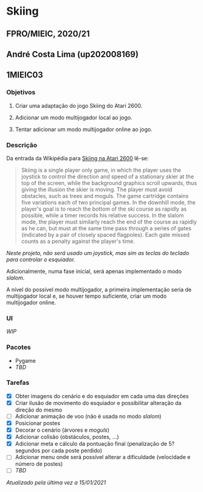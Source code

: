 # Skiing

## FPRO/MIEIC, 2020/21

## André Costa Lima (up202008169)

## 1MIEIC03

### Objetivos

1. Criar uma adaptação do jogo Skiing do Atari 2600.
2. Adicionar um modo multijogador local ao jogo.

3. Tentar adicionar um modo multijogador online ao jogo.

### Descrição

Da entrada da Wikipédia para [Skiing na Atari 2600](<https://en.wikipedia.org/wiki/Skiing_(Atari_2600)>) lê-se:

> Skiing is a single player only game, in which the player uses the joystick to control the direction and speed of a stationary skier at the top of the screen, while the background graphics scroll upwards, thus giving the illusion the skier is moving. The player must avoid obstacles, such as trees and moguls. The game cartridge contains five variations each of two principal games.
> In the downhill mode, the player's goal is to reach the bottom of the ski course as rapidly as possible, while a timer records his relative success.
> In the slalom mode, the player must similarly reach the end of the course as rapidly as he can, but must at the same time pass through a series of gates (indicated by a pair of closely spaced flagpoles). Each gate missed counts as a penalty against the player's time.

_Neste projeto, não será usado um joystick, mas sim as teclas do teclado para controlar o esquiador._

Adicionalmente, numa fase inicial, será apenas implementado o modo _slalom_.

A nível do possível modo multijogador, a primeira implementação seria de multijogador local e, se houver tempo suficiente, criar um modo multijogador online.

### UI

_WIP_

### Pacotes

- Pygame
- _TBD_

### Tarefas

- [x] Obter imagens do cenário e do esquiador em cada uma das direções
- [x] Criar ilusão de movimento do esquiador e possibilitar alteração da direção do mesmo
- [ ] Adicionar animação de voo (não é usada no modo _slalom_)
- [x] Posicionar postes
- [x] Decorar o cenário (árvores e _moguls_)
- [x] Adicionar colisão (obstáculos, postes, ...)
- [x] Adicionar meta e cálculo da pontuação final (penalização de 5? segundos por cada poste perdido)
- [ ] Adicionar menu onde será possível alterar a dificuldade (velocidade e número de postes)
- [ ] _TBD_

_Atualizado pela última vez a 15/01/2021_
